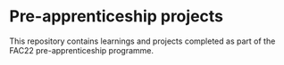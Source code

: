 # Pre-apprenticeship projects

This repository contains learnings and projects completed as part of the FAC22 pre-apprenticeship programme.
